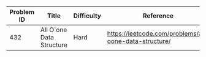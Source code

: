 | Problem ID | Title | Difficulty | Reference
| --- | --- | --- | ---
| 432 | All O`one Data Structure | Hard | https://leetcode.com/problems/all-oone-data-structure/
